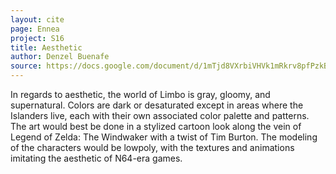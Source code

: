```yaml
---
layout: cite
page: Ennea
project: S16
title: Aesthetic
author: Denzel Buenafe
source: https://docs.google.com/document/d/1mTjd8VXrbiVHVk1mRkrv8pfPzkBGmDmaNcpvt90ikVs/edit?usp=sharing
---
```

In regards to aesthetic, the world of Limbo is gray, gloomy, and supernatural. Colors are dark or desaturated except in areas where the Islanders live, each with their own associated color palette and patterns. The art would best be done in a stylized cartoon look along the vein of Legend of Zelda: The Windwaker with a twist of Tim Burton. The modeling of the characters would be lowpoly, with the textures and animations imitating the aesthetic of N64-era games.

